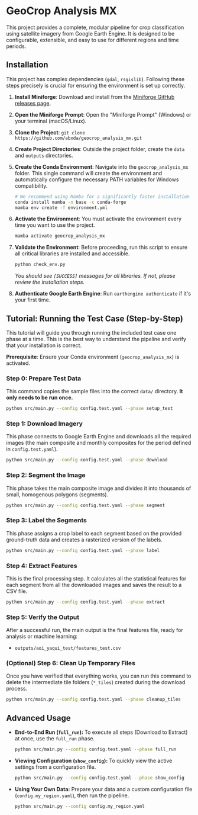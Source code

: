 # GeoCrop Analysis MX

This project provides a complete, modular pipeline for crop classification using satellite imagery from Google Earth Engine. It is designed to be configurable, extensible, and easy to use for different regions and time periods.

## Installation

This project has complex dependencies (`gdal`, `rsgislib`). Following these steps precisely is crucial for ensuring the environment is set up correctly.

1.  **Install Miniforge**: Download and install from the [Miniforge GitHub releases page](https://github.com/conda-forge/miniforge/releases).
2.  **Open the Miniforge Prompt**: Open the "Miniforge Prompt" (Windows) or your terminal (macOS/Linux).
3.  **Clone the Project**: `git clone https://github.com/abxda/geocrop_analysis_mx.git`
4.  **Create Project Directories**: Outside the project folder, create the `data` and `outputs` directories.
5.  **Create the Conda Environment**: Navigate into the `geocrop_analysis_mx` folder. This single command will create the environment and automatically configure the necessary PATH variables for Windows compatibility.
    ```bash
    # We recommend using Mamba for a significantly faster installation
    conda install mamba -n base -c conda-forge
    mamba env create -f environment.yml
    ```
6.  **Activate the Environment**: You must activate the environment every time you want to use the project.
    ```bash
    mamba activate geocrop_analysis_mx
    ```
7.  **Validate the Environment**: Before proceeding, run this script to ensure all critical libraries are installed and accessible.
    ```bash
    python check_env.py
    ```
    *You should see `[SUCCESS]` messages for all libraries. If not, please review the installation steps.*

8.  **Authenticate Google Earth Engine**: Run `earthengine authenticate` if it's your first time.

## Tutorial: Running the Test Case (Step-by-Step)

This tutorial will guide you through running the included test case one phase at a time. This is the best way to understand the pipeline and verify that your installation is correct.

**Prerequisite**: Ensure your Conda environment (`geocrop_analysis_mx`) is activated.

### Step 0: Prepare Test Data

This command copies the sample files into the correct `data/` directory. **It only needs to be run once.**

```bash
python src/main.py --config config.test.yaml --phase setup_test
```

### Step 1: Download Imagery

This phase connects to Google Earth Engine and downloads all the required images (the main composite and monthly composites for the period defined in `config.test.yaml`).

```bash
python src/main.py --config config.test.yaml --phase download
```

### Step 2: Segment the Image

This phase takes the main composite image and divides it into thousands of small, homogenous polygons (segments).

```bash
python src/main.py --config config.test.yaml --phase segment
```

### Step 3: Label the Segments

This phase assigns a crop label to each segment based on the provided ground-truth data and creates a rasterized version of the labels.

```bash
python src/main.py --config config.test.yaml --phase label
```

### Step 4: Extract Features

This is the final processing step. It calculates all the statistical features for each segment from all the downloaded images and saves the result to a CSV file.

```bash
python src/main.py --config config.test.yaml --phase extract
```

### Step 5: Verify the Output

After a successful run, the main output is the final features file, ready for analysis or machine learning:

-   `outputs/aoi_yaqui_test/features_test.csv`

### (Optional) Step 6: Clean Up Temporary Files

Once you have verified that everything works, you can run this command to delete the intermediate tile folders (`*_tiles`) created during the download process.

```bash
python src/main.py --config config.test.yaml --phase cleanup_tiles
```

## Advanced Usage

-   **End-to-End Run (`full_run`):** To execute all steps (Download to Extract) at once, use the `full_run` phase.
    ```bash
    python src/main.py --config config.test.yaml --phase full_run
    ```

-   **Viewing Configuration (`show_config`):** To quickly view the active settings from a configuration file.
    ```bash
    python src/main.py --config config.test.yaml --phase show_config
    ```

-   **Using Your Own Data:** Prepare your data and a custom configuration file (`config.my_region.yaml`), then run the pipeline.
    ```bash
    python src/main.py --config config.my_region.yaml
    ```
